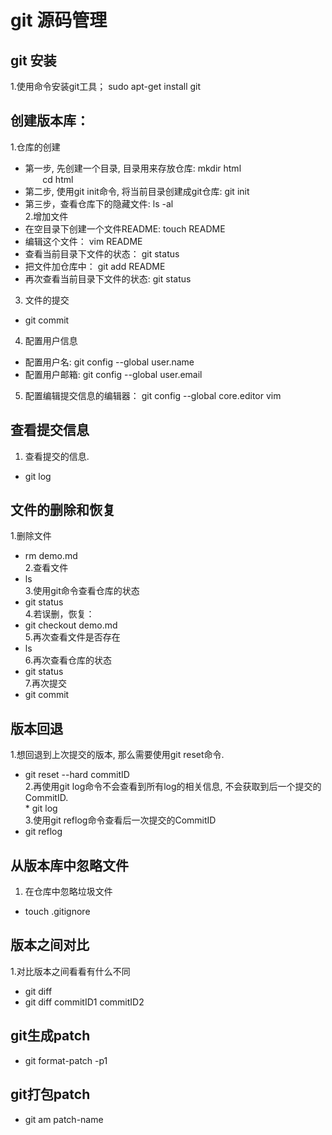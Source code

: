 # git 源码管理  
## git 安装  
1.使用命令安装git工具； sudo apt-get install git
## 创建版本库：  
1.仓库的创建  
* 第一步, 先创建一个目录, 目录用来存放仓库: mkdir html         
       cd html    
* 第二步, 使用git init命令, 将当前目录创建成git仓库: git init   
* 第三步，查看仓库下的隐藏文件: ls -al      
2.增加文件   
* 在空目录下创建一个文件README: touch README    
* 编辑这个文件： vim README    
* 查看当前目录下文件的状态： git status   
* 把文件加仓库中： git add README   
* 再次查看当前目录下文件的状态: git status        
3. 文件的提交   
* git commit        
4. 配置用户信息    
* 配置用户名: git config --global user.name   
* 配置用户邮箱: git config --global user.email        
5. 配置编辑提交信息的编辑器： git config --global core.editor vim    
## 查看提交信息   
1. 查看提交的信息.       
* git log   
## 文件的删除和恢复   
1.删除文件  
* rm demo.md  
2.查看文件  
* ls  
3.使用git命令查看仓库的状态  
* git status  
4.若误删，恢复：     
* git checkout demo.md  
5.再次查看文件是否存在  
* ls  
6.再次查看仓库的状态  
* git status  
7.再次提交  
* git commit  
## 版本回退  
1.想回退到上次提交的版本, 那么需要使用git reset命令.       
* git reset --hard commitID  
2.再使用git log命令不会查看到所有log的相关信息, 不会获取到后一个提交的CommitID.         
* git log   
3.使用git reflog命令查看后一次提交的CommitID        
* git reflog
## 从版本库中忽略文件  
1. 在仓库中忽略垃圾文件  
* touch .gitignore    
## 版本之间对比  
1.对比版本之间看看有什么不同  
* git diff   
* git diff commitID1 commitID2   
## git生成patch  
* git format-patch -p1  
## git打包patch  
* git am patch-name  
     
